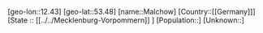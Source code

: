 ﻿---
location: [53.48,12.43]
mapzoom: [7,12] 
mapmarker: city 
type: City
tags:
- geo/City


SpocWebEntityId: 32232
isDeleted: false
confidential: public

---
[geo-lon::12.43]
[geo-lat::53.48]
[name::Malchow]
[Country::[[Germany]]]
[State :: [[../../Mecklenburg-Vorpommern]] ]
[Population::]
[Unknown::]

